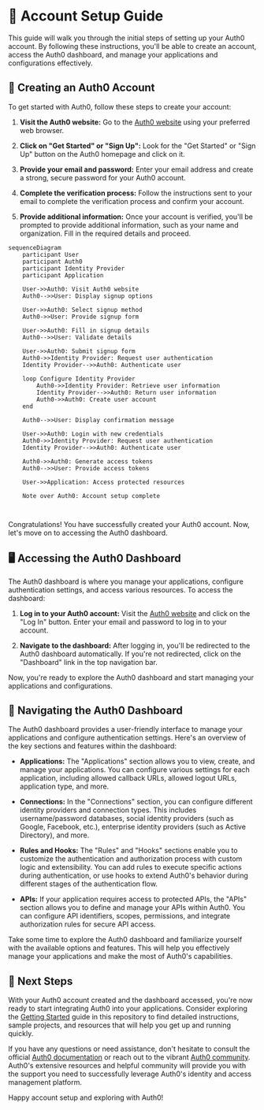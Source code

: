 # 👤 Account Setup Guide

This guide will walk you through the initial steps of setting up your Auth0 account. By following these instructions, you'll be able to create an account, access the Auth0 dashboard, and manage your applications and configurations effectively.

## 📝  Creating an Auth0 Account

To get started with Auth0, follow these steps to create your account:

1. **Visit the Auth0 website:** Go to the [Auth0 website](https://auth0.com) using your preferred web browser.

2. **Click on "Get Started" or "Sign Up":** Look for the "Get Started" or "Sign Up" button on the Auth0 homepage and click on it.

3. **Provide your email and password:** Enter your email address and create a strong, secure password for your Auth0 account.

4. **Complete the verification process:** Follow the instructions sent to your email to complete the verification process and confirm your account.

5. **Provide additional information:** Once your account is verified, you'll be prompted to provide additional information, such as your name and organization. Fill in the required details and proceed.

```mermaid
sequenceDiagram
    participant User
    participant Auth0
    participant Identity Provider
    participant Application

    User->>Auth0: Visit Auth0 website
    Auth0-->>User: Display signup options

    User->>Auth0: Select signup method
    Auth0->>User: Provide signup form

    User->>Auth0: Fill in signup details
    Auth0-->>User: Validate details

    User->>Auth0: Submit signup form
    Auth0->>Identity Provider: Request user authentication
    Identity Provider-->>Auth0: Authenticate user

    loop Configure Identity Provider
        Auth0->>Identity Provider: Retrieve user information
        Identity Provider-->>Auth0: Return user information
        Auth0->>Auth0: Create user account
    end

    Auth0-->>User: Display confirmation message

    User->>Auth0: Login with new credentials
    Auth0->>Identity Provider: Request user authentication
    Identity Provider-->>Auth0: Authenticate user

    Auth0->>Auth0: Generate access tokens
    Auth0-->>User: Provide access tokens

    User->>Application: Access protected resources

    Note over Auth0: Account setup complete



```

Congratulations! You have successfully created your Auth0 account. Now, let's move on to accessing the Auth0 dashboard.

## 🖥️ Accessing the Auth0 Dashboard

The Auth0 dashboard is where you manage your applications, configure authentication settings, and access various resources. To access the dashboard:

1. **Log in to your Auth0 account:** Visit the [Auth0 website](https://auth0.com) and click on the "Log In" button. Enter your email and password to log in to your account.

2. **Navigate to the dashboard:** After logging in, you'll be redirected to the Auth0 dashboard automatically. If you're not redirected, click on the "Dashboard" link in the top navigation bar.

Now, you're ready to explore the Auth0 dashboard and start managing your applications and configurations.

## 🚀  Navigating the Auth0 Dashboard

The Auth0 dashboard provides a user-friendly interface to manage your applications and configure authentication settings. Here's an overview of the key sections and features within the dashboard:

- **Applications:** The "Applications" section allows you to view, create, and manage your applications. You can configure various settings for each application, including allowed callback URLs, allowed logout URLs, application type, and more.

- **Connections:** In the "Connections" section, you can configure different identity providers and connection types. This includes username/password databases, social identity providers (such as Google, Facebook, etc.), enterprise identity providers (such as Active Directory), and more.

- **Rules and Hooks:** The "Rules" and "Hooks" sections enable you to customize the authentication and authorization process with custom logic and extensibility. You can add rules to execute specific actions during authentication, or use hooks to extend Auth0's behavior during different stages of the authentication flow.

- **APIs:** If your application requires access to protected APIs, the "APIs" section allows you to define and manage your APIs within Auth0. You can configure API identifiers, scopes, permissions, and integrate authorization rules for secure API access.

Take some time to explore the Auth0 dashboard and familiarize yourself with the available options and features. This will help you effectively manage your applications and make the most of Auth0's capabilities.

## 🚀 Next Steps

With your Auth0 account created and the dashboard accessed, you're now ready to start integrating Auth0 into your applications. Consider exploring the [Getting Started](../README.md) guide in this repository to find detailed instructions, sample projects, and resources that will help you get up and running quickly.

If you have any questions or need assistance, don't hesitate to consult the official [Auth0 documentation](https://auth0.com/docs) or reach out to the vibrant [Auth0 community](https://community.auth0.com/). Auth0's extensive resources and helpful community will provide you with the support you need to successfully leverage Auth0's identity and access management platform.

Happy account setup and exploring with Auth0!
